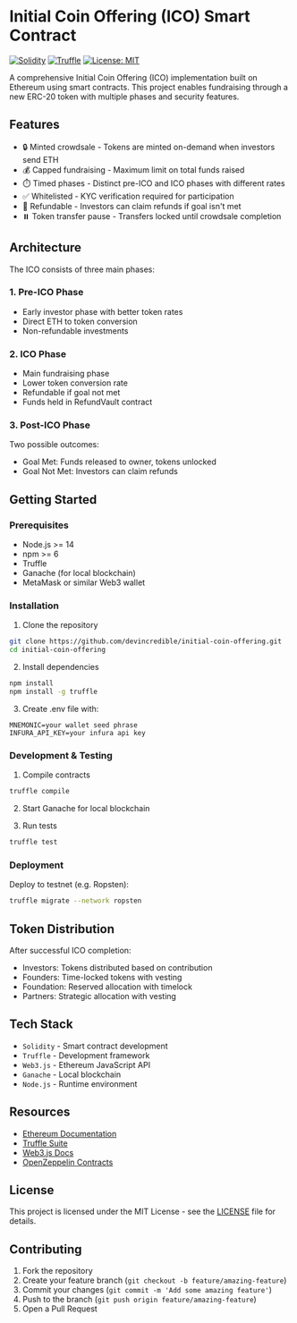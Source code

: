 # Initial Coin Offering (ICO) Smart Contract

[![Solidity](https://img.shields.io/badge/Solidity-%5E0.8.0-blue)](https://docs.soliditylang.org/en/v0.8.0/)
[![Truffle](https://img.shields.io/badge/Truffle-5.x-orange)](https://www.trufflesuite.com/)
[![License: MIT](https://img.shields.io/badge/License-MIT-yellow.svg)](https://opensource.org/licenses/MIT)

A comprehensive Initial Coin Offering (ICO) implementation built on Ethereum using smart contracts. This project enables fundraising through a new ERC-20 token with multiple phases and security features.

## Features

- 🔒 Minted crowdsale - Tokens are minted on-demand when investors send ETH
- 💰 Capped fundraising - Maximum limit on total funds raised
- ⏱️ Timed phases - Distinct pre-ICO and ICO phases with different rates
- ✅ Whitelisted - KYC verification required for participation
- 💸 Refundable - Investors can claim refunds if goal isn't met
- ⏸️ Token transfer pause - Transfers locked until crowdsale completion

## Architecture

The ICO consists of three main phases:

### 1. Pre-ICO Phase

- Early investor phase with better token rates
- Direct ETH to token conversion
- Non-refundable investments

### 2. ICO Phase

- Main fundraising phase
- Lower token conversion rate
- Refundable if goal not met
- Funds held in RefundVault contract

### 3. Post-ICO Phase

Two possible outcomes:

- Goal Met: Funds released to owner, tokens unlocked
- Goal Not Met: Investors can claim refunds

## Getting Started

### Prerequisites

- Node.js >= 14
- npm >= 6
- Truffle
- Ganache (for local blockchain)
- MetaMask or similar Web3 wallet

### Installation

1. Clone the repository

```bash
git clone https://github.com/devincredible/initial-coin-offering.git
cd initial-coin-offering
```

2. Install dependencies

```bash
npm install
npm install -g truffle
```

3. Create .env file with:

```
MNEMONIC=your wallet seed phrase
INFURA_API_KEY=your infura api key
```

### Development & Testing

1. Compile contracts

```bash
truffle compile
```

2. Start Ganache for local blockchain

3. Run tests

```bash
truffle test
```

### Deployment

Deploy to testnet (e.g. Ropsten):

```bash
truffle migrate --network ropsten
```

## Token Distribution

After successful ICO completion:

- Investors: Tokens distributed based on contribution
- Founders: Time-locked tokens with vesting
- Foundation: Reserved allocation with timelock
- Partners: Strategic allocation with vesting

## Tech Stack

- `Solidity` - Smart contract development
- `Truffle` - Development framework
- `Web3.js` - Ethereum JavaScript API
- `Ganache` - Local blockchain
- `Node.js` - Runtime environment

## Resources

- [Ethereum Documentation](https://ethereum.org/)
- [Truffle Suite](https://www.trufflesuite.com/)
- [Web3.js Docs](https://web3js.readthedocs.io/)
- [OpenZeppelin Contracts](https://docs.openzeppelin.com/contracts/)

## License

This project is licensed under the MIT License - see the [LICENSE](LICENSE) file for details.

## Contributing

1. Fork the repository
2. Create your feature branch (`git checkout -b feature/amazing-feature`)
3. Commit your changes (`git commit -m 'Add some amazing feature'`)
4. Push to the branch (`git push origin feature/amazing-feature`)
5. Open a Pull Request
